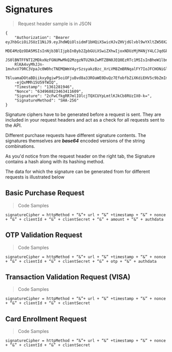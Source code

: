 

# Signatures

> Request header sample is in JSON

```
{
    "Authorization": "Bearer eyJhbGciOiJSUzI1NiJ9.eyJhdWQiOlsidmF1bHQiXSwicHJvZHVjdGlvbl9wYXltZW50X2NvZGUiOiIwNDIzODcxMDE5OTUiLCJyZXF1ZXN0b3JfaWQiOiIw
    MDE4MzQzODA5MSIsInNjb3BlIjpbInByb2ZpbGUiXSwiZXhwIjoxNDUzMjM4NjY4LCJqdGkiOiIzMWYwNmJkOC04MTlhLTQ4OTMtOWM5NC1kMDhmMTgwOGY3NjgiLCJjbGllbnRfaWQiOiJ
    JS0lBNTFFNTI2MDkxNzFGNUMwMkQ2MzgzNTU2NkIwMTZBN0JEQ0EzRTc1MSIsInBheW1lbnRfY29kZSI6IjA1MTQxMzcxMTYyNDEifQ.KTwAdq55udg_CcZ7Q5hurvIwRTETm0fpWYSHBzG
    RlKA4vyMhJJn-1mvhxV79RC3VpaJc0W0hcTNEMQWmY4yrSzsyakzBzc_XrLVM8ZmBRNqalFY7IoJFCHONiGlxklujjK600aUBtKhLxwWEV6wUU_O8qZqI1ea4fJRHdAyUetsBUSqvYB1vBM
    T6luamaDOtaBDiikxy0giwP5oiOFjuBvd8a33ROaWE0DuQz7EfobfbZiXKdiEHV5c9bZmImIGwiLtJXBesPImn1eBrM5wWJ_gMLueCnBrisxXyTkLjVMBJJJy5AT8OjY1bAAn8cjwDLORO5
    -ejQxMMh15U59fWIQ",
    "Timestamp": "1361281946",
    "Nonce": "634968823463411609",
    "Signature": "2cFwCfkgRR7mlIOlcjTQXCUYpLmtlKJkCb8RUzIX0-k=",
    "SignatureMethod": "SHA-256"
}
```

Signature ciphers have to be generated before a request is sent. They are included in your request headers and act as a check for all requests sent to the API.


Different purchase requests have different signature contents. The signatures themselves are ***base64*** encoded versions of the string combinations.

As you'd notice from the request header on the right tab, the Signature contains a hash along with its hashing method.

The data for which the signature can be generated from for different requests is illustrated below


## Basic Purchase Request

> Code Samples

```
signatureCipher = httpMethod + “&”+ url + “&” +timestamp + “&” + nonce + “&” + clientId + “&” + clientSecret + “&” + amount + “&” + authdata
```

## OTP Validation Request

> Code Samples

```
signatureCipher = httpMethod + “&”+ url + “&” +timestamp + “&” + nonce + “&” + clientId + “&” + clientSecret + “&” + otp + “&” + authdata
```

## Transaction Validation Request (VISA)

 > Code Samples

 ```
signatureCipher = httpMethod + “&”+ url + “&” +timestamp + “&” + nonce + “&” + clientId + “&” + clientSecret
 ```

## Card Enrollment Request

> Code Samples

```
signatureCipher = httpMethod + “&”+ url + “&” +timestamp + “&” + nonce + “&” + clientId + “&” + clientSecret
```



